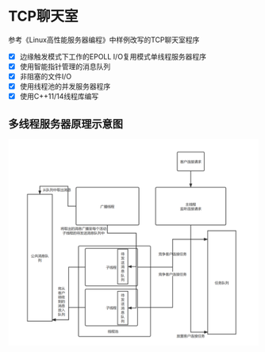 # TCP聊天室

参考《Linux高性能服务器编程》中样例改写的TCP聊天室程序

- [x] 边缘触发模式下工作的EPOLL I/O复用模式单线程服务器程序
- [x] 使用智能指针管理的消息队列
- [x] 非阻塞的文件I/O
- [x] 使用线程池的并发服务器程序
- [x] 使用C++11/14线程库编写

## 多线程服务器原理示意图
![](./diagram.png)